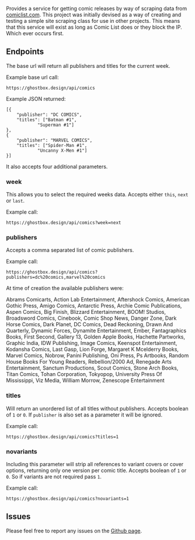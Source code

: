 Provides a service for getting comic releases by way of scraping data from [comiclist.com](http://www.comiclist.com/index.php). This project was initially devised as a way of creating and testing a simple site scraping class for use in other projects. This means that this service will exist as long as Comic List does or they block the IP. Which ever occurs first.

## Endpoints

The base url will return all publishers and titles for the current week.

Example base url call:
```
https://ghostbox.design/api/comics
```

Example JSON returned:

```
[{
	"publisher": "DC COMICS",
	"titles": ["Batman #1",
            "Superman #1"]
},
{
	"publisher": "MARVEL COMICS",
	"titles": ["Spider-Man #1",
            "Uncanny X-Men #1"]
}]
```

It also accepts four additional parameters.

### week

This allows you to select the required weeks data. Accepts either ```this```, ```next``` or ```last```.

Example call:
```
https://ghostbox.design/api/comics?week=next
```

### publishers

Accepts a comma separated list of comic publishers.

Example call:
```
https://ghostbox.design/api/comics?publishers=dc%20comics,marvel%20comics
```

At time of creation the available publishers were:

Abrams Comicarts, Action Lab Entertainment, Aftershock Comics, American Gothic Press, Amigo Comics, Antarctic Press, Archie Comic Publications, Aspen Comics, Big Finish, Blizzard Entertainment, BOOM! Studios, Broadsword Comics, Cinebook, Comic Shop News, Danger Zone, Dark Horse Comics, Dark Planet, DC Comics, Dead Reckoning, Drawn And Quarterly, Dynamic Forces, Dynamite Entertainment, Ember, Fantagraphics Books, First Second, Gallery 13, Golden Apple Books, Hachette Partworks, Graphic India, IDW Publishing, Image Comics, Keenspot Entertainment, Kodansha Comics, Last Gasp, Lion Forge, Margaret K Mcelderry Books, Marvel Comics, Nobrow, Panini Publishing, Oni Press, Ps Artbooks, Random House Books For Young Readers, Rebellion/2000 Ad, Renegade Arts Entertainment, Sanctum Productions, Scout Comics, Stone Arch Books, Titan Comics, Tohan Corporation, Tokyopop, University Press Of Mississippi, Viz Media, William Morrow, Zenescope Entertainment

### titles

Will return an unordered list of all titles without publishers. Accepts boolean of ```1``` or ```0```.
If ```publisher``` is also set as a parameter it will be ignored.

Example call:
```
https://ghostbox.design/api/comics?titles=1
```

### novariants

Including this parameter will strip all references to variant covers or cover options, returning only one version per comic title. Accepts boolean of ```1``` or ```0```. So if variants are not required pass ```1```.

Example call:
```
https://ghostbox.design/api/comics?novariants=1
```

## Issues

Please feel free to report any issues on the [Github page](https://github.com/raw-bit/ComicsAPI/issues).
